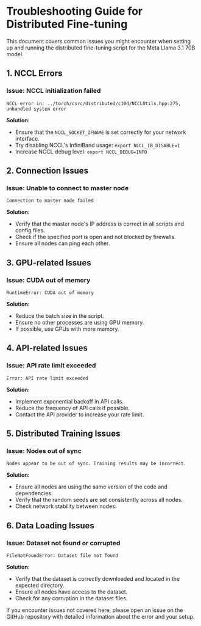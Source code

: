 # Troubleshooting Guide for Distributed Fine-tuning

This document covers common issues you might encounter when setting up and running the distributed fine-tuning script for the Meta Llama 3.1 70B model.

## 1. NCCL Errors

### Issue: NCCL initialization failed
```
NCCL error in: ../torch/csrc/distributed/c10d/NCCLUtils.hpp:275, unhandled system error
```

**Solution:**
- Ensure that the `NCCL_SOCKET_IFNAME` is set correctly for your network interface.
- Try disabling NCCL's InfiniBand usage: `export NCCL_IB_DISABLE=1`
- Increase NCCL debug level: `export NCCL_DEBUG=INFO`

## 2. Connection Issues

### Issue: Unable to connect to master node
```
Connection to master node failed
```

**Solution:**
- Verify that the master node's IP address is correct in all scripts and config files.
- Check if the specified port is open and not blocked by firewalls.
- Ensure all nodes can ping each other.

## 3. GPU-related Issues

### Issue: CUDA out of memory
```
RuntimeError: CUDA out of memory
```

**Solution:**
- Reduce the batch size in the script.
- Ensure no other processes are using GPU memory.
- If possible, use GPUs with more memory.

## 4. API-related Issues

### Issue: API rate limit exceeded
```
Error: API rate limit exceeded
```

**Solution:**
- Implement exponential backoff in API calls.
- Reduce the frequency of API calls if possible.
- Contact the API provider to increase your rate limit.

## 5. Distributed Training Issues

### Issue: Nodes out of sync
```
Nodes appear to be out of sync. Training results may be incorrect.
```

**Solution:**
- Ensure all nodes are using the same version of the code and dependencies.
- Verify that the random seeds are set consistently across all nodes.
- Check network stability between nodes.

## 6. Data Loading Issues

### Issue: Dataset not found or corrupted
```
FileNotFoundError: Dataset file not found
```

**Solution:**
- Verify that the dataset is correctly downloaded and located in the expected directory.
- Ensure all nodes have access to the dataset.
- Check for any corruption in the dataset files.

If you encounter issues not covered here, please open an issue on the GitHub repository with detailed information about the error and your setup.